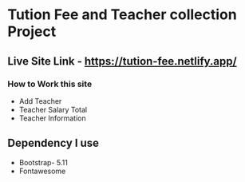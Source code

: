# Tution Fee and Teacher collection Project

## Live Site Link - https://tution-fee.netlify.app/

### How to Work this site

- Add Teacher
- Teacher Salary Total
- Teacher Information

## Dependency I use

- Bootstrap- 5.11
- Fontawesome
